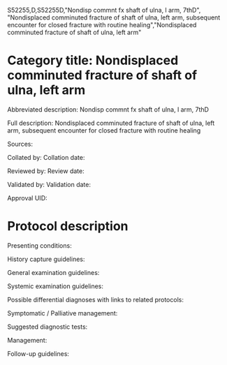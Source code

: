 S52255,D,S52255D,"Nondisp commnt fx shaft of ulna, l arm, 7thD", "Nondisplaced comminuted fracture of shaft of ulna, left arm, subsequent encounter for closed fracture with routine healing","Nondisplaced comminuted fracture of shaft of ulna, left arm"
# Category title: Nondisplaced comminuted fracture of shaft of ulna, left arm

Abbreviated description: Nondisp commnt fx shaft of ulna, l arm, 7thD

Full description: Nondisplaced comminuted fracture of shaft of ulna, left arm, subsequent encounter for closed fracture with routine healing

Sources:

Collated by:
Collation date:

Reviewed by:
Review date:

Validated by:
Validation date:

Approval UID:

# Protocol description

Presenting conditions:

History capture guidelines:

General examination guidelines:

Systemic examination guidelines:

Possible differential diagnoses with links to related protocols:

Symptomatic / Palliative management:

Suggested diagnostic tests:

Management:

Follow-up guidelines:
